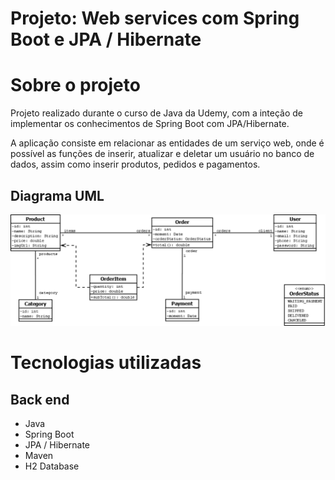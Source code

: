 # Projeto: Web services com Spring Boot e JPA / Hibernate
# Sobre o projeto

Projeto realizado durante o curso de Java da Udemy, com a inteção de implementar os conhecimentos de Spring Boot com JPA/Hibernate.

A aplicação consiste em relacionar as entidades de um serviço web, onde é possível as funções de inserir, atualizar e deletar um usuário no banco de dados, assim como inserir produtos, pedidos e pagamentos.   

## Diagrama UML

![Diagrama UML](https://github.com/jorgechristino/springboot-jpa/blob/main/diagrama-webservice-jpa.png)

# Tecnologias utilizadas

## Back end
- Java
- Spring Boot
- JPA / Hibernate
- Maven
- H2 Database
